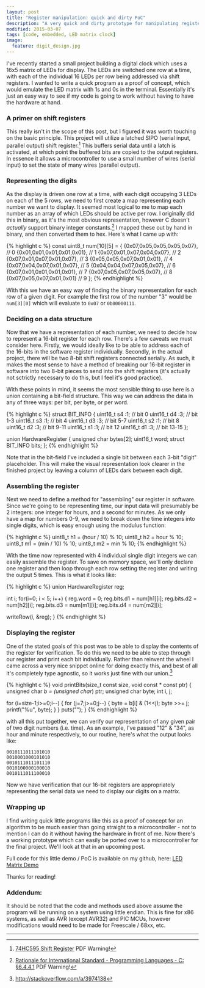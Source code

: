 ```yaml
---
layout: post
title: "Register manipulation: quick and dirty PoC"
description: "A very quick and dirty prototype for manipulating registers for an LED matrix display."
modified: 2015-03-07
tags: [code, embedded, LED matrix clock]
image:
  feature: digit_design.jpg
---
```


I've recently started a small project building a digital clock which uses a 16x5 matrix of LEDs for display. The LEDs are switched one row at a time, with each of the individual 16 LEDs per row being addressed via shift registers. I wanted to write a quick program as a proof of concept, which would emulate the LED matrix with 1s and 0s in the terminal. Essentially it's just an easy way to see if my code is going to work without having to have the hardware at hand.
<!--more-->

### A primer on shift registers

This really isn't in the scope of this post, but I figured it was worth touching on the basic principle. This project will utilize a latched SIPO (serial input, parallel output) shift register.[^1] This buffers serial data until a latch is activated, at which point the buffered bits are copied to the output registers. In essence it allows a microcontroller to use a small number of wires (serial input) to set the state of many wires (parallel output).

[^1]: [74HC595 Shift Register](http://www.nxp.com/documents/data_sheet/74HC_HCT595.pdf) PDF Warning!

### Representing the digits

As the display is driven one row at a time, with each digit occupying 3 LEDs on each of the 5 rows, we need to first create a map representing each number we want to display. It seemed most logical to me to map each number as an array of which LEDs should be active per row. I originally did this in binary, as it's the most obvious representation, however C doesn't _actually_ support binary integer constants.[^2] I mapped these out by hand in binary, and then converted them to hex. Here's what I came up with:

[^2]: [Rationale for International Standard - Programming Languages - C: §6.4.4.1](http://www.open-std.org/jtc1/sc22/wg14/www/C99RationaleV5.10.pdf) PDF Warning!

{% highlight c %}
const uint8_t num[10][5] = {
  {0x07,0x05,0x05,0x05,0x07}, // 0
  {0x01,0x01,0x01,0x01,0x01}, // 1
  {0x07,0x01,0x07,0x04,0x07}, // 2
  {0x07,0x01,0x07,0x01,0x07}, // 3
  {0x05,0x05,0x07,0x01,0x01}, // 4
  {0x07,0x04,0x07,0x01,0x07}, // 5
  {0x04,0x04,0x07,0x05,0x07}, // 6
  {0x07,0x01,0x01,0x01,0x01}, // 7
  {0x07,0x05,0x07,0x05,0x07}, // 8
  {0x07,0x05,0x07,0x01,0x01} // 9
};
{% endhighlight %}

With this we have an easy way of finding the binary representation for each row of a given digit. For example the first row of the number "3" would be `num[3][0]` which will evaluate to `0x07` or `0b00000111`.

### Deciding on a data structure

Now that we have a representation of each number, we need to decide how to represent a 16-bit register for each row. There's a few caveats we must consider here. Firstly, we would ideally like to be able to address each of the 16-bits in the software register individually. Secondly, in the actual project, there will be two 8-bit shift registers connected serially. As such, it makes the most sense to have a method of breaking our 16-bit register in software into two 8-bit pieces to send into the shift registers (it's actually not sctrictly necessary to do this, but I feel it's good practice).

With these points in mind, it seems the most sensible thing to use here is a union containing a bit-field structure. This way we can address the data in any of three ways: per bit, per byte, or per word.

{% highlight c %}
struct BIT_INFO {
  uint16_t s4 :1; // bit 0
  uint16_t d4 :3; // bit 1-3
  uint16_t s3 :1; // bit 4
  uint16_t d3 :3; // bit 5-7
  uint16_t s2 :1; // bit 8
  uint16_t d2 :3; // bit 9-11
  uint16_t s1 :1; // bit 12
  uint16_t d1 :3; // bit 13-15
};

union HardwareRegister {
  unsigned char   bytes[2];
  uint16_t        word;
  struct BIT_INFO bits;
};
{% endhighlight %}

Note that in the bit-field I've included a single bit between each 3-bit "digit" placeholder. This will make the visual representation look clearer in the finished project by leaving a column of LEDs dark between each digit.

### Assembling the register

Next we need to define a method for "assembling" our register in software. Since we're going to be representing time, our input data will presumably be 2 integers: one integer for hours, and a second for minutes. As we only have a map for numbers 0-9, we need to break down the time integers into single digits, which is easy enough using the modulus function:

{% highlight c %}
uint8_t h1 = (hour / 10) % 10;
uint8_t h2 = hour % 10;
uint8_t m1 = (min / 10) % 10;
uint8_t m2 = min % 10;
{% endhighlight %}

With the time now represented with 4 individual single digit integers we can easily assemble the register. To save on memory space, we'll only declare one register and then loop through each row setting the register and writing the output 5 times. This is what it looks like:

{% highlight c %}
union HardwareRegister reg;

int i;
for(i=0; i < 5; i++)
{
  reg.word = 0;
  reg.bits.d1 = num[h1][i];
  reg.bits.d2 = num[h2][i];
  reg.bits.d3 = num[m1][i];
  reg.bits.d4 = num[m2][i];

  writeRow(i, &reg);
}
{% endhighlight %}

### Displaying the register

One of the stated goals of this post was to be able to display the contents of the register for verification. To do this we need to be able to step through our register and print each bit individually. Rather than reinvent the wheel I came across a very nice snippet online for doing exactly this, and best of all it's completely type agnostic, so it works just fine with our union.[^3]

[^3]: <http://stackoverflow.com/a/3974138>

{% highlight c %}
void printBits(size_t const size, void const * const ptr)
{
  unsigned char *b = (unsigned char*) ptr;
  unsigned char byte;
  int i, j;

  for (i=size-1;i>=0;i--)
  {
    for (j=7;j>=0;j--)
    {
      byte = b[i] & (1<<j);
      byte >>= j;
      printf("%u", byte);
    }
  }
  puts("");
}
{% endhighlight %}

with all this put together, we can verify our representation of any given pair of two digit numbers (i.e. time). As an example, I've passed "12" & "34", as hour and minute respectively, to our routine, here's what the output looks like:

~~~
0010111011101010  
0010001000101010  
0010111011101110  
0010100000100010  
0010111011100010  
~~~

Now we have verification that our 16-bit registers are appropriately representing the serial data we need to display our digits on a matrix.

### Wrapping up

I find writing quick little programs like this as a proof of concept for an algorithm to be much easier than going straight to a microcontroller - not to mention I can do it without having the hardware in front of me. Now there's a working prototype which can easily be ported over to a microcontroller for the final project. We'll look at that in an upcoming post.

Full code for this little demo / PoC is available on my github, here: [LED Matrix Demo](https://github.com/dstreby/LED_matrix/blob/master/src/demo.c)

Thanks for reading!

### Addendum:

It should be noted that the code and methods used above assume the program will be running on a system using little endian. This is fine for x86 systems, as well as AVR (except AVR32) and PIC MCUs, however modifications would need to be made for Freescale / 68xx, etc.

***
